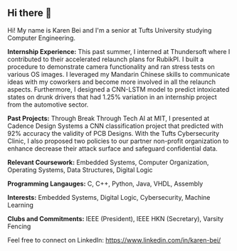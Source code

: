 ## Hi there 👋

<!--
**kbei5234/kbei5234** is a ✨ _special_ ✨ repository because its `README.md` (this file) appears on your GitHub profile.

Here are some ideas to get you started:

- 🔭 I’m currently working on ...
- 🌱 I’m currently learning ...
- 👯 I’m looking to collaborate on ...
- 🤔 I’m looking for help with ...
- 💬 Ask me about ...
- 📫 How to reach me: ...
- 😄 Pronouns: ...
- ⚡ Fun fact: ...
-->

Hi! My name is Karen Bei and I'm a senior at Tufts University studying Computer Engineering. 

**Internship Experience:**
This past summer, I interned at Thundersoft where I contributed to their accelerated relaunch plans for RubikPI. I built a procedure to demonstrate camera functionality and ran stress tests on various OS images. I leveraged my Mandarin Chinese skills to communicate ideas with my coworkers and become more involved in all the relaunch aspects. Furthermore, I designed a CNN-LSTM model to predict intoxicated states on drunk drivers that had 1.25% variation in an internship project from the automotive sector. 

**Past Projects:**
Through Break Through Tech AI at MIT, I presented at Cadence Design Systems a CNN classification project that predicted with 92% accuracy the validity of PCB Designs. With the Tufts Cybersecurity Clinic, I also proposed two policies to our partner non-profit organization to enhance decrease their attack surface and safeguard confidential data. 

**Relevant Coursework:**
Embedded Systems, Computer Organization, Operating Systems, Data Structures, Digital Logic

**Programming Langauges:**
C, C++, Python, Java, VHDL, Assembly

**Interests:**
Embedded Systems, Digital Logic, Cybersecurity, Machine Learning

**Clubs and Commitments:**
IEEE (President), IEEE HKN (Secretary), Varsity Fencing

Feel free to connect on LinkedIn: https://www.linkedin.com/in/karen-bei/
